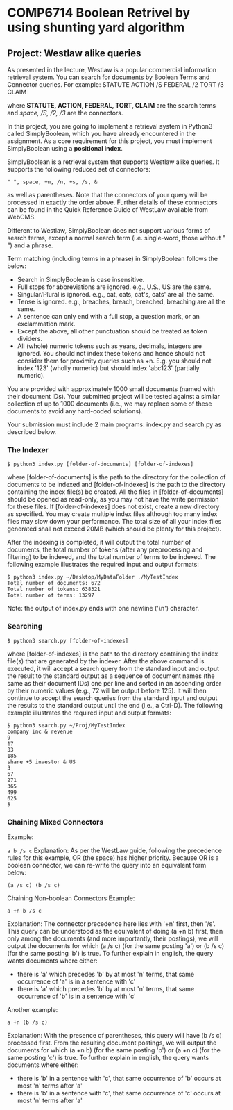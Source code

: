 # COMP6714 Boolean Retrivel by using shunting yard algorithm

## Project: Westlaw alike queries

As presented in the lecture, Westlaw is a popular commercial information retrieval system. You can search for documents by Boolean Terms and Connector queries. For example:
STATUTE ACTION /S FEDERAL /2 TORT /3 CLAIM

where **STATUTE, ACTION, FEDERAL, TORT, CLAIM** are the search terms and _space, /S, /2, /3_ are the connectors.

In this project, you are going to implement a retrieval system in Python3 called SimplyBoolean, which you have already encountered in the assignment. As a core requirement for this project, you must implement SimplyBoolean using a **positional index**.

SimplyBoolean is a retrieval system that supports Westlaw alike queries. It supports the following reduced set of connectors:

`" ", space, +n, /n, +s, /s, &`

as well as parentheses. Note that the connectors of your query will be processed in exactly the order above. Further details of these connectors can be found in the Quick Reference Guide of WestLaw available from WebCMS.

Different to Westlaw, SimplyBoolean does not support various forms of search terms, except a normal search term (i.e. single-word, those without " ") and a phrase.

Term matching (including terms in a phrase) in SimplyBoolean follows the below:

- Search in SimplyBoolean is case insensitive.
- Full stops for abbreviations are ignored. e.g., U.S., US are the same.
- Singular/Plural is ignored. e.g., cat, cats, cat's, cats' are all the same.
- Tense is ignored. e.g., breaches, breach, breached, breaching are all the same.
- A sentence can only end with a full stop, a question mark, or an exclammation mark.
- Except the above, all other punctuation should be treated as token dividers.
- All (whole) numeric tokens such as years, decimals, integers are ignored. You should not index these tokens and hence should not consider them for proximity queries such as +n. E.g. you should not index '123' (wholly numeric) but should index 'abc123' (partially numeric).

You are provided with approximately 1000 small documents (named with their document IDs). Your submitted project will be tested against a similar collection of up to 1000 documents (i.e., we may replace some of these documents to avoid any hard-coded solutions).

Your submission must include 2 main programs: index.py and search.py as described below.

### The Indexer

```
$ python3 index.py [folder-of-documents] [folder-of-indexes]
```

where [folder-of-documents] is the path to the directory for the collection of documents to be indexed and [folder-of-indexes] is the path to the directory containing the index file(s) be created. All the files in [folder-of-documents] should be opened as read-only, as you may not have the write permission for these files. If [folder-of-indexes] does not exist, create a new directory as specified. You may create multiple index files although too many index files may slow down your performance. The total size of all your index files generated shall not exceed 20MB (which should be plenty for this project).

After the indexing is completed, it will output the total number of documents, the total number of tokens (after any preprocessing and filtering) to be indexed, and the total number of terms to be indexed. The following example illustrates the required input and output formats:

```
$ python3 index.py ~/Desktop/MyDataFolder ./MyTestIndex
Total number of documents: 672
Total number of tokens: 638321
Total number of terms: 13297
```

Note: the output of index.py ends with one newline ('\n') character.

### Searching

```
$ python3 search.py [folder-of-indexes]
```

where [folder-of-indexes] is the path to the directory containing the index file(s) that are generated by the indexer. After the above command is executed, it will accept a search query from the standard input and output the result to the standard output as a sequence of document names (the same as their document IDs) one per line and sorted in an ascending order by their numeric values (e.g., 72 will be output before 125). It will then continue to accept the search queries from the standard input and output the results to the standard output until the end (i.e., a Ctrl-D). The following example illustrates the required input and output formats:

```
$ python3 search.py ~/Proj/MyTestIndex
company inc & revenue
9
17
33
185
share +5 investor & US
3
67
271
365
499
625
$
```

### Chaining Mixed Connectors

Example:

`a b /s c`
Explanation: As per the WestLaw guide, following the precedence rules for this example, OR (the space) has higher priority. Because OR is a boolean connector, we can re-write the query into an equivalent form below:

`(a /s c) (b /s c)`

Chaining Non-boolean Connectors
Example:

`a +n b /s c`

Explanation: The connector precedence here lies with '+n' first, then '/s'. This query can be understood as the equivalent of doing (a +n b) first, then only among the documents (and more importantly, their postings), we will output the documents for which (a /s c) (for the same posting 'a') or (b /s c) (for the same posting 'b') is true. To further explain in english, the query wants documents where either:

- there is 'a' which precedes 'b' by at most 'n' terms, that same occurrence of 'a' is in a sentence with 'c'
- there is 'a' which precedes 'b' by at most 'n' terms, that same occurrence of 'b' is in a sentence with 'c'

Another example:

`a +n (b /s c)`

Explanation: With the presence of parentheses, this query will have (b /s c) processed first. From the resulting document postings, we will output the documents for which (a +n b) (for the same posting 'b') or (a +n c) (for the same posting 'c') is true. To further explain in english, the query wants documents where either:

- there is 'b' in a sentence with 'c', that same occurrence of 'b' occurs at most 'n' terms after 'a'
- there is 'b' in a sentence with 'c', that same occurrence of 'c' occurs at most 'n' terms after 'a'
